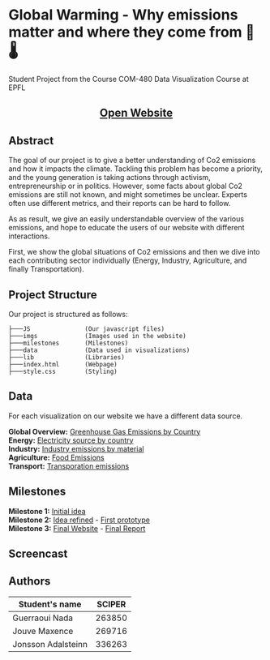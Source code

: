 # Global Warming - Why emissions matter and where they come from 🌱🌡️
Student Project from the Course COM-480 Data Visualization Course at EPFL

<h2 align="center">
     <a href="https://com-480-data-visualization.github.io/data-visualization-project-2021-wizards/#Welcome">Open Website</a>
</h2>

## Abstract

The goal of our project is to give a better understanding of Co2 emissions and how it impacts the climate. Tackling this problem has become a priority, and the young generation is taking actions through activism, entrepreneurship or in politics. However, some facts about global Co2 emissions are still not known, and might sometimes be unclear. Experts often use different metrics, and their reports can be hard to follow.

As as result, we give an easily understandable overview of the various emissions, and hope to educate the users of our website with different interactions.

First, we show the global situations of Co2 emissions and then we dive into each contributing sector individually (Energy, Industry, Agriculture, and finally Transportation).

## Project Structure
Our project is structured as follows:

```       
├───JS               (Our javascript files)
├───imgs             (Images used in the website)
├───milestones       (Milestones)
├───data             (Data used in visualizations)
├───lib              (Libraries)
├───index.html       (Webpage)
├───style.css        (Styling) 
```

## Data

For each visualization on our website we have a different data source. 

**Global Overview:** [Greenhouse Gas Emissions by Country](https://www.climatewatchdata.org/data-explorer/historical-emissions?historical-emissions-data-sources=71&historical-emissions-gases=246&historical-emissions-regions=All%20Selected&historical-emissions-sectors=843&page=3#data)  
**Energy:** [Electricity source by country](https://github.com/owid/energy-data)  
**Industry:** [Industry emissions by material](https://www.nature.com/articles/s41561-021-00690-8#MOESM3)  
**Agriculture:** [Food Emissions](https://ourworldindata.org/food-choice-vs-eating-local)  
**Transport:** [Transporation emissions](https://www.iea.org/data-and-statistics/charts/transport-sector-co2-emissions-by-mode-in-the-sustainable-development-scenario-2000-2030)  

## Milestones

**Milestone 1:** [Initial idea](https://github.com/com-480-data-visualization/data-visualization-project-2021-wizards/blob/master/milestones/milestone1.md)  
**Milestone 2:** [Idea refined](https://github.com/com-480-data-visualization/data-visualization-project-2021-wizards/blob/master/milestones/Milestone_2.pdf) - [First prototype](https://jouvemax.github.io/prototype_dataviz/)   
**Milestone 3:** [Final Website](https://com-480-data-visualization.github.io/data-visualization-project-2021-wizards/#Welcome) - [Final Report]()

## Screencast

## Authors

| Student's name | SCIPER |
| -------------- | ------ |
| Guerraoui Nada | 263850 |
| Jouve Maxence | 269716 |
| Jonsson Adalsteinn | 336263 |




